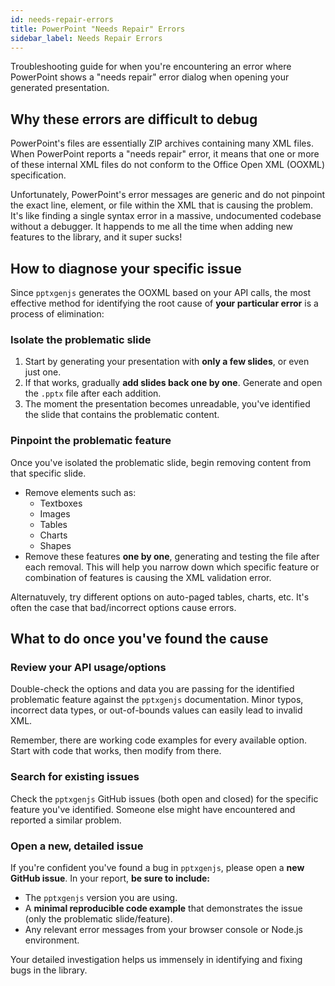 ```yaml
---
id: needs-repair-errors
title: PowerPoint "Needs Repair" Errors
sidebar_label: Needs Repair Errors
---
```


Troubleshooting guide for when you're encountering an error where PowerPoint shows a "needs repair" error dialog when opening your generated presentation.

## Why these errors are difficult to debug

PowerPoint's files are essentially ZIP archives containing many XML files. When PowerPoint reports a "needs repair" error, it means that one or more of these internal XML files do not conform to the Office Open XML (OOXML) specification.

Unfortunately, PowerPoint's error messages are generic and do not pinpoint the exact line, element, or file within the XML that is causing the problem. It's like finding a single syntax error in a massive, undocumented codebase without a debugger. It happends to me all the time when adding new features to the library, and it super sucks!

## How to diagnose your specific issue

Since `pptxgenjs` generates the OOXML based on your API calls, the most effective method for identifying the root cause of **your particular error** is a process of elimination:

### Isolate the problematic slide

1. Start by generating your presentation with **only a few slides**, or even just one.
2. If that works, gradually **add slides back one by one**. Generate and open the `.pptx` file after each addition.
3. The moment the presentation becomes unreadable, you've identified the slide that contains the problematic content.

### Pinpoint the problematic feature

Once you've isolated the problematic slide, begin removing content from that specific slide.

- Remove elements such as:
  - Textboxes
  - Images
  - Tables
  - Charts
  - Shapes
- Remove these features **one by one**, generating and testing the file after each removal. This will help you narrow down which specific feature or combination of features is causing the XML validation error.

Alternatuvely, try different options on auto-paged tables, charts, etc. It's often the case that bad/incorrect options cause errors.

## What to do once you've found the cause

### Review your API usage/options

Double-check the options and data you are passing for the identified problematic feature against the `pptxgenjs` documentation. Minor typos, incorrect data types, or out-of-bounds values can easily lead to invalid XML.

Remember, there are working code examples for every available option. Start with code that works, then modify from there.

### Search for existing issues

Check the `pptxgenjs` GitHub issues (both open and closed) for the specific feature you've identified. Someone else might have encountered and reported a similar problem.

### Open a new, detailed issue

If you're confident you've found a bug in `pptxgenjs`, please open a **new GitHub issue**. In your report, **be sure to include:**

- The `pptxgenjs` version you are using.
- A **minimal reproducible code example** that demonstrates the issue (only the problematic slide/feature).
- Any relevant error messages from your browser console or Node.js environment.

Your detailed investigation helps us immensely in identifying and fixing bugs in the library.
